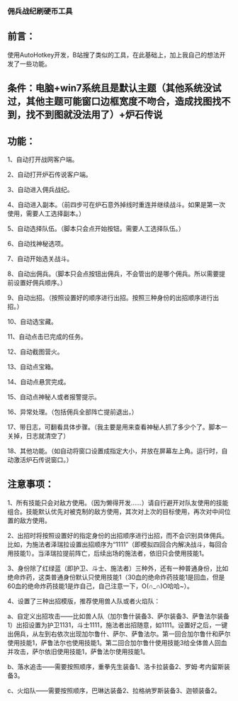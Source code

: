### 佣兵战纪刷硬币工具
## 前言：

使用AutoHotkey开发，B站搜了类似的工具，在此基础上，加上我自己的想法开发了一些功能。

## 条件：电脑+win7系统且是默认主题（其他系统没试过，其他主题可能窗口边框宽度不吻合，造成找图找不到，找不到图就没法用了）+炉石传说

## 功能：

1、自动打开战网客户端。

2、自动打开炉石传说客户端。

3、自动进入佣兵战纪。

4、自动进入副本。（前四步可在炉石意外掉线时重连并继续战斗。如果是第一次使用，需要人工选择副本。）

5、自动选择队伍。（脚本只会点开始按钮。需要人工选择队伍。）

6、自动找神秘选项。

7、自动开始选关战斗。

8、自动出佣兵。（脚本只会点按钮出佣兵，不会管出的是哪个佣兵。所以需要提前设置好佣兵顺序。）

9、自动出招。（按照设置好的顺序进行出招。按照三种身份的出招顺序进行出招。）

10、自动选宝藏。

11、自动点击已完成的任务。

12、自动截图营火。

13、自动点宝箱。

14、自动点悬赏完成。

15、自动点神秘人或者报警提示。

16、异常处理。（包括佣兵全部阵亡提前退出，）

17、带日志，可翻看具体步骤。（我主要是用来查看神秘人抓了多少个了。脚本一关掉，日志就清空了）

18、其他功能。（如自动将窗口设置成指定大小，并放在屏幕左上角。运行时，自动激活炉石传说窗口。）

## 注意事项：

1、所有技能只会对敌方使用。（因为懒得开发……）请自行避开对队友使用的技能组合。技能默认优先对被克制的敌方使用，其次对上次的目标使用，再次对中间位置的敌方使用。

2、出招时将按照设置好的指定身份的出招顺序进行出招，而不会识别具体佣兵。比如，为施法者泽瑞拉设置出招顺序为“1111”（即模拟四回合内解决战斗，每回合用技能1）。当泽瑞拉提前阵亡，后续出场的施法者，依旧只会使用技能1。

3、身份除了红绿蓝（即护卫、斗士、施法者）三种外，还有一种普通身份，比如绝命炸药，这类普通身份默认只使用技能1（30血的绝命炸药技能1是回血，但是60血的绝命炸药技能1是炸自己，自己注意一下，O(∩_∩)O哈哈~）。

4、设置了三种出招模版，推荐使用兽人队或者火焰队：

a、自定义出招攻击——比如兽人队（加尔鲁什装备3、萨尔装备3、萨鲁法尔装备1）出招设置为护卫1131，斗士1111，施法者出招随意，如1111。设置好之后，一键出佣兵，从左到右依次出现加尔鲁什、萨尔、萨鲁法尔。第一回合加尔鲁什和萨尔使用技能1，萨鲁法尔也使用技能1。第二回合加尔鲁什使用技能3给全体兽人回血并攻击，萨尔依旧使用技能1，萨鲁法尔使用技能1。

b、落水追击——需要按照顺序，重拳先生装备1、洛卡拉装备2、罗姆·考内留斯装备3。

c、火焰队——需要按照顺序，巴琳达装备2、拉格纳罗斯装备3、迦顿装备2。

